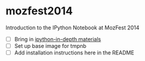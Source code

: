 mozfest2014
===========

Introduction to the IPython Notebook at MozFest 2014

* [ ] Bring in [ipython-in-depth materials](https://github.com/ipython/ipython-in-depth)
* [ ] Set up base image for tmpnb
* [ ] Add installation instructions here in the README

